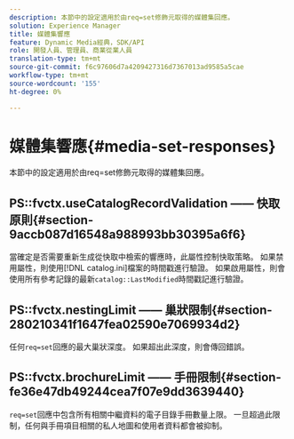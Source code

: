 ```yaml
---
description: 本節中的設定適用於由req=set修飾元取得的媒體集回應。
solution: Experience Manager
title: 媒體集響應
feature: Dynamic Media經典，SDK/API
role: 開發人員、管理員、商業從業人員
translation-type: tm+mt
source-git-commit: f6c97606d7a4209427316d7367013ad9585a5cae
workflow-type: tm+mt
source-wordcount: '155'
ht-degree: 0%

---
```



# 媒體集響應{#media-set-responses}

本節中的設定適用於由req=set修飾元取得的媒體集回應。

## PS::fvctx.useCatalogRecordValidation —— 快取原則{#section-9accb087d16548a988993bb30395a6f6}

當確定是否需要重新生成從快取中檢索的響應時，此屬性控制快取策略。 如果禁用屬性，則使用[!DNL catalog.ini]檔案的時間戳進行驗證。 如果啟用屬性，則會使用所有參考記錄的最新`catalog::LastModified`時間戳記進行驗證。

## PS::fvctx.nestingLimit —— 巢狀限制{#section-280210341f1647fea02590e7069934d2}

任何`req=set`回應的最大巢狀深度。 如果超出此深度，則會傳回錯誤。

## PS::fvctx.brochureLimit —— 手冊限制{#section-fe36e47db49244cea7f07e9dd3639440}

`req=set`回應中包含所有相關中繼資料的電子目錄手冊數量上限。 一旦超過此限制，任何與手冊項目相關的私人地圖和使用者資料都會被抑制。
